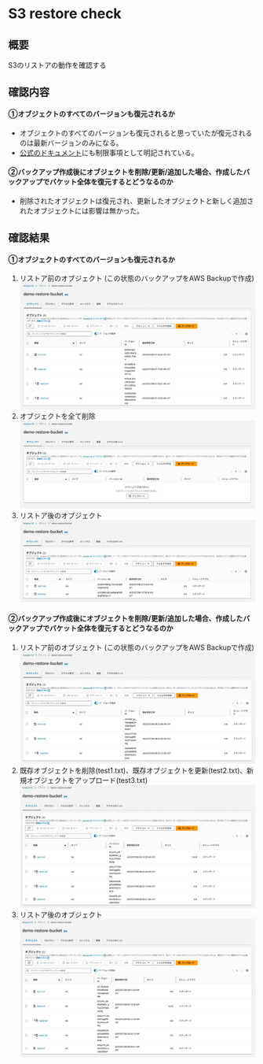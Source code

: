# S3 restore check

## 概要
S3のリストアの動作を確認する

## 確認内容

#### ①オブジェクトのすべてのバージョンも復元されるか
- オブジェクトのすべてのバージョンも復元されると思っていたが復元されるのは最新バージョンのみになる。
- [公式のドキュメント](https://docs.aws.amazon.com/ja_jp/aws-backup/latest/devguide/restoring-s3.html#s3-restore-console)にも制限事項として明記されている。

#### ②バックアップ作成後にオブジェクトを削除/更新/追加した場合、作成したバックアップでバケット全体を復元するとどうなるのか
- 削除されたオブジェクトは復元され、更新したオブジェクトと新しく追加されたオブジェクトには影響は無かった。

## 確認結果

#### ①オブジェクトのすべてのバージョンも復元されるか
1. リストア前のオブジェクト (この状態のバックアップをAWS Backupで作成)
![](img/s3-restore-check-1-before.webp)
1. オブジェクトを全て削除
![](img/s3-restore-check-1-delete-all-objects.webp)
1. リストア後のオブジェクト
![](img/s3-restore-check-1-after.webp)

#### ②バックアップ作成後にオブジェクトを削除/更新/追加した場合、作成したバックアップでバケット全体を復元するとどうなるのか
1. リストア前のオブジェクト (この状態のバックアップをAWS Backupで作成)
![](img/s3-restore-check-2-before.webp)
1. 既存オブジェクトを削除(test1.txt)、既存オブジェクトを更新(test2.txt)、新規オブジェクトをアップロード(test3.txt)
![](img/s3-restore-check-2-delete-update-new-file-upload.webp)
1. リストア後のオブジェクト
![](img/s3-restore-check-2-after.webp)
